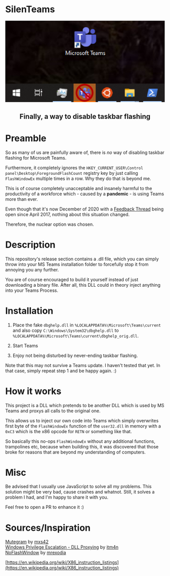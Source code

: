 # SilenTeams
<div align="center">
    <img src="https://github.com/Hypfer/SilenTeams/blob/master/img/header.png" width="704" alt="SilenTeams">
    <p align="center"><h2>Finally, a way to disable taskbar flashing</h2></p>
</div>

# Preamble

So as many of us are painfully aware of, there is _no_ way of disabling taskbar flashing for Microsoft Teams.

Furthermore, it completely ignores the `HKEY_CURRENT_USER\Control panel\Desktop\ForegroundFlashCount` registry key by
just calling `FlashWindowEx` multiple times in a row. Why they do that is beyond me.

This is of course completely unacceptable and insanely harmful to the productivity of a workforce which - caused by
a **pandemic** - is using Teams more than ever.

Even though that it's now December of 2020 with a [Feedback Thread](https://microsoftteams.uservoice.com/forums/555103-public/suggestions/18871387-allow-us-to-turn-of-flashing-taskbar-notifications)
being open since April 2017, nothing about this situation changed.

Therefore, the nuclear option was chosen.

# Description

This repository's release section contains a .dll file, which you can simply throw into your MS Teams installation folder
to forcefully stop it from annoying you any further.

You are of course encouraged to build it yourself instead of just downloading a binary file.
After all, this DLL could in theory inject anything into your Teams Process.

# Installation
1. Place the fake `dbghelp.dll` in `%LOCALAPPDATA%\Microsoft\Teams\current` and also copy `C:\Windows\System32\dbghelp.dll`
to `%LOCALAPPDATA%\Microsoft\Teams\current\dbghelp_orig.dll`.

2. Start Teams

3. Enjoy not being disturbed by never-ending taskbar flashing.


Note that this may not survive a Teams update. I haven't tested that yet.
In that case, simply repeat step 1 and be happy again. :)

# How it works

This project is a DLL which pretends to be another DLL which is used by MS Teams and proxys all calls to the original one.

This allows us to inject our own code into Teams which simply overwrites first byte of the `FlashWindowEx` function of
the `user32.dll` in memory with a `0xC3` which is the x86 opcode for `RETN` or something like that.

So basically this no-ops `FlashWindowEx` without any additional functions, trampolines etc, because when building this,
it was discovered that those broke for reasons that are beyond my understanding of computers.

# Misc

Be advised that I usually use JavaScript to solve all my problems. This solution might be very bad, cause crashes and whatnot.
Still, it solves a problem I had, and I'm happy to share it with you.

Feel free to open a PR to enhance it :)

# Sources/Inspiration

[Mutegram](https://github.com/mxs42/mutegram) by [mxs42](https://github.com/mxs42) <br/>
[Windows Privilege Escalation - DLL Proxying](https://itm4n.github.io/dll-proxying/) by [itm4n](https://github.com/itm4n) <br/>
[NoFlashWindow](https://github.com/mrexodia/NoFlashWindow) by [mrexodia](https://github.com/mrexodia) <br/>

[https://en.wikipedia.org/wiki/X86_instruction_listings](https://en.wikipedia.org/wiki/X86_instruction_listings)
